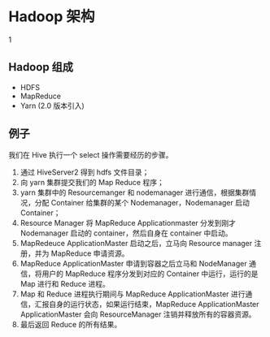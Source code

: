# Hadoop 架构
1

## Hadoop 组成
- HDFS
- MapReduce
- Yarn (2.0 版本引入)

##  


## 例子
我们在 Hive 执行一个 select 操作需要经历的步骤。
1. 通过 HiveServer2 得到 hdfs 文件目录；
2. 向 yarn 集群提交我们的 Map Reduce 程序； 
3. yarn 集群中的 Resourcemanger 和 nodemanager 进行通信，根据集群情况，分配 Container 给集群的某个 Nodemanager，Nodemanager 启动 Container； 
4. Resource Manager 将 MapReduce Applicationmaster 分发到刚才 Nodemanager 启动的 container，然后自身在 container 中启动。 
5. MapRedeuce ApplicationMaster 启动之后，立马向 Resource manager 注册，并为 MapReduce 申请资源。 
6. MapReduce ApplicationMaster 申请到容器之后立马和 NodeManager 通信，将用户的 MapReduce 程序分发到对应的 Container 中运行，运行的是 Map 进行和 Reduce 进程。 
7. Map 和 Reduce 进程执行期间与 MapReduce ApplicationMaster  进行通信，汇报自身的运行状态，如果运行结束，MapReduce ApplicationMaster ApplicationMaster  会向 ResourceManager 注销并释放所有的容器资源。 
8. 最后返回 Reduce 的所有结果。 